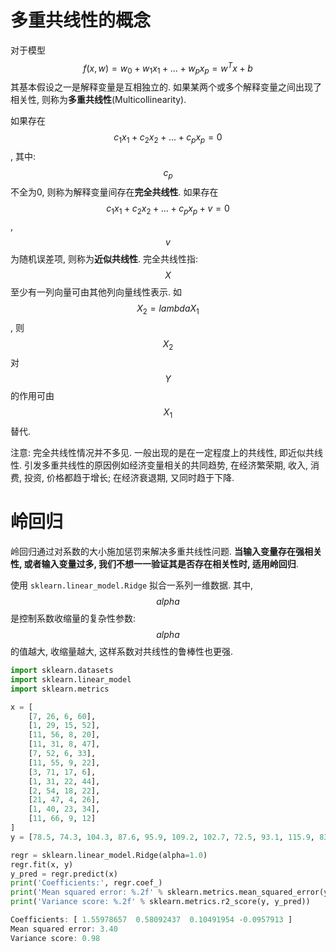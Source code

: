 # 多重共线性的概念

对于模型 $$f(x, w) = w_0 + w_1x_1 + ... + w_px_p = w^Tx + b$$ 其基本假设之一是解释变量是互相独立的. 如果某两个或多个解释变量之间出现了相关性, 则称为**多重共线性**(Multicollinearity).

如果存在 $$c_1x_1 + c_2x_2 + … + c_px_p=0$$, 其中: $$c_p$$ 不全为0, 则称为解释变量间存在**完全共线性**. 如果存在 $$c_1x_1 + c_2x_2 + … + c_px_p + v = 0$$, $$v$$ 为随机误差项, 则称为**近似共线性**. 完全共线性指: $$X$$ 至少有一列向量可由其他列向量线性表示. 如 $$X_2 = lambdaX_1$$, 则 $$X_2$$ 对 $$Y$$ 的作用可由 $$X_1$$ 替代.

注意: 完全共线性情况并不多见. 一般出现的是在一定程度上的共线性, 即近似共线性. 引发多重共线性的原因例如经济变量相关的共同趋势, 在经济繁荣期, 收入, 消费, 投资, 价格都趋于增长; 在经济衰退期, 又同时趋于下降.

# 岭回归

岭回归通过对系数的大小施加惩罚来解决多重共线性问题. **当输入变量存在强相关性, 或者输入变量过多, 我们不想一一验证其是否存在相关性时, 适用岭回归**.

使用 `sklearn.linear_model.Ridge` 拟合一系列一维数据. 其中, $$alpha$$ 是控制系数收缩量的复杂性参数: $$alpha$$ 的值越大, 收缩量越大, 这样系数对共线性的鲁棒性也更强.

```py
import sklearn.datasets
import sklearn.linear_model
import sklearn.metrics

x = [
    [7, 26, 6, 60],
    [1, 29, 15, 52],
    [11, 56, 8, 20],
    [11, 31, 8, 47],
    [7, 52, 6, 33],
    [11, 55, 9, 22],
    [3, 71, 17, 6],
    [1, 31, 22, 44],
    [2, 54, 18, 22],
    [21, 47, 4, 26],
    [1, 40, 23, 34],
    [11, 66, 9, 12]
]
y = [78.5, 74.3, 104.3, 87.6, 95.9, 109.2, 102.7, 72.5, 93.1, 115.9, 83.8, 113.3]

regr = sklearn.linear_model.Ridge(alpha=1.0)
regr.fit(x, y)
y_pred = regr.predict(x)
print('Coefficients:', regr.coef_)
print('Mean squared error: %.2f' % sklearn.metrics.mean_squared_error(y, y_pred))
print('Variance score: %.2f' % sklearn.metrics.r2_score(y, y_pred))
```

```r
Coefficients: [ 1.55978657  0.58092437  0.10491954 -0.0957913 ]
Mean squared error: 3.40
Variance score: 0.98
```
